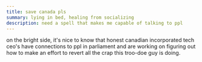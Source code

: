 ```yaml
---
title: save canada pls
summary: lying in bed, healing from socializing
description: need a spell that makes me capable of talking to ppl
---
```

on the bright side, it's nice to know that honest canadian incorporated tech ceo's have connections to ppl in parliament and are working on figuring out how to make an effort to revert all the crap this troo-doe guy is doing.